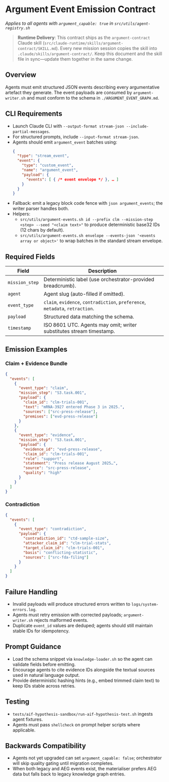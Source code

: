 # Argument Event Emission Contract

_Applies to all agents with `argument_capable: true` in `src/utils/agent-registry.sh`_

> **Runtime Delivery**: This contract ships as the `argument-contract` Claude skill (`src/claude-runtime/skills/argument-contract/SKILL.md`). Every new mission session copies the skill into `.claude/skills/argument-contract/`. Keep this document and the skill file in sync—update them together in the same change.

## Overview
Agents must emit structured JSON events describing every argumentative artefact they generate. The event payloads are consumed by `argument-writer.sh` and must conform to the schema in `./ARGUMENT_EVENT_GRAPH.md`.

## CLI Requirements
- Launch Claude CLI with `--output-format stream-json --include-partial-messages`.
- For structured prompts, include `--input-format stream-json`.
- Agents should emit `argument_event` batches using:
  ```json
  {
    "type": "stream_event",
    "event": {
      "type": "custom_event",
      "name": "argument_event",
      "payload": {
        "events": [ { /* event envelope */ }, … ]
      }
    }
  }
  ```
- Fallback: emit a legacy block code fence with ```json argument_events```; the writer parser handles both.
- Helpers:
  - `src/utils/argument-events.sh id --prefix clm --mission-step <step> --seed "<claim text>"` to produce deterministic base32 IDs (12 chars by default).
  - `src/utils/argument-events.sh envelope --events-json '<events array or object>'` to wrap batches in the standard stream envelope.

## Required Fields
| Field | Description |
|-------|-------------|
| `mission_step` | Deterministic label (use orchestrator-provided breadcrumb). |
| `agent` | Agent slug (auto-filled if omitted). |
| `event_type` | `claim`, `evidence`, `contradiction`, `preference`, `metadata`, `retraction`. |
| `payload` | Structured data matching the schema. |
| `timestamp` | ISO 8601 UTC. Agents may omit; writer substitutes stream timestamp. |

## Emission Examples
### Claim + Evidence Bundle
```json
{
  "events": [
    {
      "event_type": "claim",
      "mission_step": "S3.task.001",
      "payload": {
        "claim_id": "clm-trials-001",
        "text": "mRNA-3927 entered Phase 3 in 2025.",
        "sources": ["src-press-release"],
        "premises": ["evd-press-release"]
      }
    },
    {
      "event_type": "evidence",
      "mission_step": "S3.task.001",
      "payload": {
        "evidence_id": "evd-press-release",
        "claim_id": "clm-trials-001",
        "role": "support",
        "statement": "Press release August 2025…",
        "source": "src-press-release",
        "quality": "high"
      }
    }
  ]
}
```

### Contradiction
```json
{
  "events": [
    {
      "event_type": "contradiction",
      "payload": {
        "contradiction_id": "ctd-sample-size",
        "attacker_claim_id": "clm-trial-stats",
        "target_claim_id": "clm-trials-001",
        "basis": "conflicting-statistic",
        "sources": ["src-fda-filing"]
      }
    }
  ]
}
```

## Failure Handling
- Invalid payloads will produce structured errors written to `logs/system-errors.log`.
- Agents must retry emission with corrected payloads; `argument-writer.sh` rejects malformed events.
- Duplicate `event_id` values are deduped; agents should still maintain stable IDs for idempotency.

## Prompt Guidance
- Load the schema snippet via `knowledge-loader.sh` so the agent can validate fields before emitting.
- Encourage agents to cite evidence IDs alongside the textual sources used in natural language output.
- Provide deterministic hashing hints (e.g., embed trimmed claim text) to keep IDs stable across retries.

## Testing
- `tests/aif-hypothesis-sandbox/run-aif-hypothesis-test.sh` ingests agent fixtures.
- Agents must pass `shellcheck` on prompt helper scripts where applicable.

## Backwards Compatibility
- Agents not yet upgraded can set `argument_capable: false`; orchestrator will skip quality gating until migration completes.
- When both legacy and AEG events exist, the materialiser prefers AEG data but falls back to legacy knowledge graph entries.
